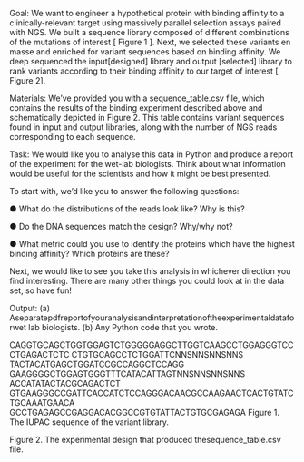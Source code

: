 Goal: We want to engineer a hypothetical protein with binding affinity to a clinically-relevant target using massively parallel selection assays paired with NGS. We built a sequence library composed of different combinations of the mutations of interest [ ​Figure 1​ ]. Next, we selected these variants en masse​ and enriched for variant sequences based on binding affinity. We deep sequenced the input​ [designed] library and ​output​ [selected] library to rank variants according to their binding affinity to our target of interest [ ​Figure 2 ​].

Materials: ​We’ve provided you with a ​sequence_table.csv​ file, which contains the results of the binding experiment described above and schematically depicted in​ Figure 2​. This table contains variant sequences found in ​input​ and ​output​ libraries, along with the number of NGS reads corresponding to each sequence.

Task: ​We would like you to analyse this data in Python and produce a report of the experiment for the wet-lab biologists. Think about what information would be useful for the scientists and how it might be best presented.

To start with, we’d like you to answer the following questions:

● What do the distributions of the reads look like? Why is this?

● Do the DNA sequences match the design? Why/why not?

● What metric could you use to identify the proteins which have the highest binding affinity? Which proteins are these?

Next, we would like to see you take this analysis in whichever direction you find interesting. There are many other things you could look at in the data set, so have fun!

Output:
(a) Aseparatepdfreportofyouranalysisandinterpretationoftheexperimentaldataforwet lab biologists.
(b) Any Python code that you wrote.

CAGGTGCAGCTGGTGGAGTCTGGGGGAGGCTTGGTCAAGCCTGGAGGGTCCCTGAGACTCTC CTGTGCAGCCTCTGGATTC​NNSNNSNNSNNS​TACTACATGAGCTGGATCCGCCAGGCTCCAGG GAAGGGGCTGGAGTGGGTTTCATACATTAGT​NNSNNSNNSNNS​ACCATATACTACGCAGACTCT GTGAAGGGCCGATTCACCATCTCCAGGGACAACGCCAAGAACTCACTGTATCTGCAAATGAACA GCCTGAGAGCCGAGGACACGGCCGTGTATTACTGTGCGAGAGA
Figure 1​. The IUPAC sequence of the variant library.
 


Figure 2. ​The experimental design that produced the ​sequence_table.csv​ file.
 
